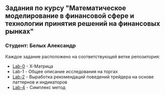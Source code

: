 ## Задания по курсу "Математическое моделирование в финансовой сфере и технологии принятия решений на финансовых рынках"
### Студент: Белых Александр
Каждое задание расположено на соответствующей ветке репозитория:
* [Lab-0](https://github.com/jerraxixo/math_modeling/tree/lab-0) - X-Матрица 
* Lab-1 - Общее описание исследования на торгах
* [Lab-2](https://github.com/jerraxixo/math_modeling/tree/lab-2) - Выработка рекомендаций поведений трейдера на основе паттернов и индикаторов
* [Lab-4](https://github.com/jerraxixo/math_modeling/tree/lab-4) - Симплекс метод

